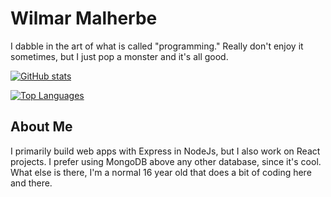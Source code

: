 # Wilmar Malherbe

I dabble in the art of what is called "programming." Really don't enjoy it sometimes, but I just pop a monster and it's all good.

[![GitHub stats](https://github-readme-stats.vercel.app/api?username=williewalvis&show_icons=true&layout=compact&theme=dark)](https://github.com/williewalvis)

[![Top Languages](https://github-readme-stats.vercel.app/api/top-langs/?username=williewalvis&layout=compact&theme=dark)](https://github.com/williewalvis)


## About Me

I primarily build web apps with Express in NodeJs, but I also work on React projects. I prefer using MongoDB above any other database, since it's cool. What else is there, I'm a normal 16 year old that does a bit of coding here and there.